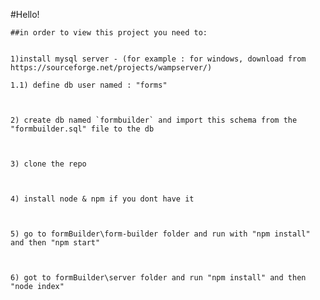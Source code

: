 #Hello!

	##in order to view this project you need to:


	1)install mysql server - (for example : for windows, download from https://sourceforge.net/projects/wampserver/)
	
	1.1) define db user named : "forms"
	
	
	
	2) create db named `formbuilder` and import this schema from the "formbuilder.sql" file to the db 
		
		
		
	3) clone the repo
	
	
	
	4) install node & npm if you dont have it
		
		
		
	5) go to formBuilder\form-builder folder and run with "npm install" and then "npm start" 
		
		
		
	6) got to formBuilder\server folder and run "npm install" and then "node index"
	
	
